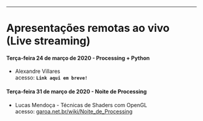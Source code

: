 ---
# Apresentações remotas ao vivo (Live streaming)

#### Terça-feira 24 de março de 2020 - Processing + Python

- Alexandre Villares<br>acesso: **`Link aqui em breve!`**

#### Terça-feira 31 de março de 2020 - Noite de Processing

- Lucas Mendoça - Técnicas de Shaders com OpenGL<br>acesso: [garoa.net.br/wiki/Noite_de_Processing](https://garoa.net.br/wiki/Noite_de_Processing)
